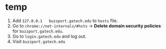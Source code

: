 # temp
1. Add `127.0.0.1   buzzport.gatech.edu` to `hosts` file.
2. Go to `chrome://net-internals/#hsts` -> **Delete domain security policies** for `buzzport.gatech.edu`.
3. Go to `login.gatech.edu` and log out.
4. Visit `buzzport.gatech.edu`

